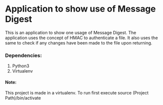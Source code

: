 # Application to show use of Message Digest
This is an application to show one usage of Message Digest.
The application uses the concept of HMAC to authenticate a file.
It also uses the same to check if any changes have been made to the file upon returning.
### Dependencies: 
1. Python3
2. Virtualenv
#### Note:
This project is made in a virtualenv. To run first execute source (Project Path)/bin/activate
